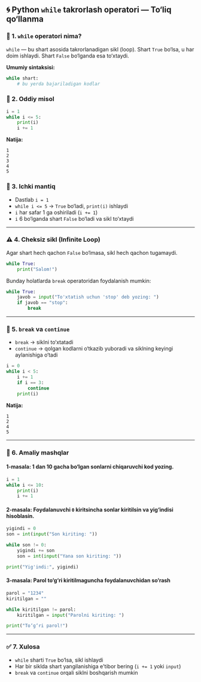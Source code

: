 
## 🌀 Python `while` takrorlash operatori — To‘liq qo‘llanma

### 📌 1. `while` operatori nima?

`while` — bu shart asosida takrorlanadigan sikl (loop). Shart `True` bo‘lsa, u har doim ishlaydi. Shart `False` bo‘lganda esa to‘xtaydi.

**Umumiy sintaksisi:**

```python
while shart:
    # bu yerda bajariladigan kodlar
```

### 🎯 2. Oddiy misol

```python
i = 1
while i <= 5:
    print(i)
    i += 1
```

**Natija:**

```
1
2
3
4
5
```

### 🧠 3. Ichki mantiq

* Dastlab `i = 1`
* `while i <= 5` → `True` bo‘ladi, `print(i)` ishlaydi
* `i` har safar 1 ga oshiriladi (`i += 1`)
* `i` 6 bo‘lganda shart `False` bo‘ladi va sikl to‘xtaydi

---

### ⚠️ 4. Cheksiz sikl (Infinite Loop)

Agar shart hech qachon `False` bo‘lmasa, sikl hech qachon tugamaydi.

```python
while True:
    print("Salom!")
```

Bunday holatlarda `break` operatoridan foydalanish mumkin:

```python
while True:
    javob = input("To'xtatish uchun 'stop' deb yozing: ")
    if javob == "stop":
        break
```

---

### 🔁 5. `break` va `continue`

* `break` → siklni to‘xtatadi
* `continue` → qolgan kodlarni o‘tkazib yuboradi va siklning keyingi aylanishiga o‘tadi

```python
i = 0
while i < 5:
    i += 1
    if i == 3:
        continue
    print(i)
```

**Natija:**

```
1
2
4
5
```

---

### 🧪 6. Amaliy mashqlar

#### 1-masala: 1 dan 10 gacha bo‘lgan sonlarni chiqaruvchi kod yozing.

```python
i = 1
while i <= 10:
    print(i)
    i += 1
```

#### 2-masala: Foydalanuvchi `0` kiritsincha sonlar kiritilsin va yig‘indisi hisoblasin.

```python
yigindi = 0
son = int(input("Son kiriting: "))

while son != 0:
    yigindi += son
    son = int(input("Yana son kiriting: "))

print("Yig'indi:", yigindi)
```

#### 3-masala: Parol to‘g‘ri kiritilmaguncha foydalanuvchidan so‘rash

```python
parol = "1234"
kiritilgan = ""

while kiritilgan != parol:
    kiritilgan = input("Parolni kiriting: ")

print("To‘g‘ri parol!")
```

---

### ✅ 7. Xulosa

* `while` sharti `True` bo‘lsa, sikl ishlaydi
* Har bir siklda shart yangilanishiga e'tibor bering (`i += 1` yoki `input`)
* `break` va `continue` orqali siklni boshqarish mumkin

